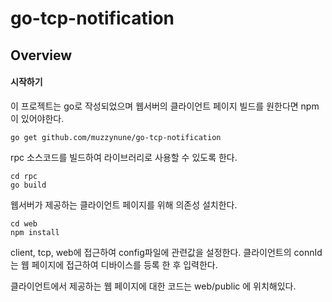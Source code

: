 # go-tcp-notification


## Overview

#### 시작하기

이 프로젝트는 go로 작성되었으며 웹서버의 클라이언트 페이지 빌드를 원한다면 npm이 있어야한다.

	go get github.com/muzzynune/go-tcp-notification

rpc 소스코드를 빌드하여 라이브러리로 사용할 수 있도록 한다.

	cd rpc
	go build

웹서버가 제공하는 클라이언트 페이지를 위해 의존성 설치한다.

	cd web
	npm install
	
client, tcp, web에 접근하여 config파일에 관련값을 설정한다.
클라이언트의 connId는 웹 페이지에 접근하여 디바이스를 등록 한 후 입력한다.

클라이언트에서 제공하는 웹 페이지에 대한 코드는 web/public 에 위치해있다.
